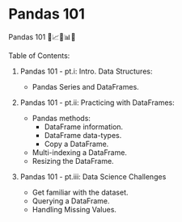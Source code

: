 # Pandas 101

Pandas 101 🐼📈🏹📊📐

Table of Contents:

1. Pandas 101 - pt.i: Intro. Data Structures:
   * Pandas Series and DataFrames.

2. Pandas 101 - pt.ii: Practicing with DataFrames:
   * Pandas methods:
     - DataFrame information.
     - DataFrame data-types.
     - Copy a DataFrame.
   * Multi-indexing a DataFrame.
   * Resizing the DataFrame.
  
  3. Pandas 101 - pt.iii: Data Science Challenges
     * Get familiar with the dataset.
     * Querying a DataFrame.
     * Handling Missing Values.
